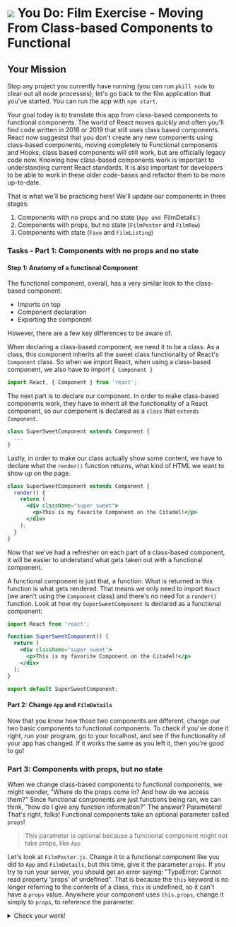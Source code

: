# ![](https://ga-dash.s3.amazonaws.com/production/assets/logo-9f88ae6c9c3871690e33280fcf557f33.png) You Do: Film Exercise - Moving From Class-based Components to Functional

## Your Mission

Stop any project you currently have running (you can run `pkill node` to clear out all node processes); let's go back to the film application that you've started. You can run the app with `npm start`.

Your goal today is to translate this app from class-based components to functional components. The world of React moves quickly and often you'll find code written in 2018 or 2019 that still uses class based components. 
React now suggestst that you don't create any new components using class-based components, moving completely to Functional components and Hooks; class based components will still work, but are officially legacy code now.
Knowing how class-based components work is important to understanding current React standards. It is also important for developers to be able to work in these older code-bases and refactor them to be more up-to-date.

That is what we'll be practicing here! We'll update our components in three stages:
1. Components with no props and no state (`App and `FilmDetails`)
2. Components with props, but no state (`FilmPoster` and `FilmRow`)
3. Components with state (`Fave` and `FilmListing`)

### Tasks - Part 1: Components with no props and no state

#### Step 1: Anatomy of a functional Component

The functional component, overall, has a very similar look to the class-based component:
* Imports on top
* Component declaration
* Exporting the component

However, there are a few key differences to be aware of.

When declaring a class-based component, we need it to be a class. As a class, this component inherits all the sweet class functionality of React's `Component` class. So when we import React, when using a class-based component, we also have to import `{ Component }`

```jsx
import React, { Component } from 'react';
```

The next part is to declare our component. In order to make class-based components work, they have to inherit all the functionality of a React component, so our component is declared as a `class` that `extends Component`.

```jsx
class SuperSweetComponent extends Component {
  ...
}
```

Lastly, in order to make our class actually show some content, we have to declare what the `render()` function returns, what kind of HTML we want to show up on the page.

```jsx
class SuperSweetComponent extends Component {
  render() {
    return (
      <div className="super sweet">
        <p>This is my favorite Component on the Citadel!</p>
      </div>
    );
  }
}
```

Now that we've had a refresher on each part of a class-based component, it will be easier to understand what gets taken out with a functional component. 

A functional component is just that, a function. What is returned in this function is what gets rendered. That means we only need to import `React` (we aren't using the `Component` class) and there's no need for a `render()` function. Look at how my `SuperSweetComponent` is declared as a functional component:

```jsx
import React from 'react';

function SuperSweetComponent() {
  return (
    <div className="super sweet">
      <p>This is my favorite Component on the Citadel!</p>
    </div>
  );
}

export default SuperSweetComponent;
```

#### Part 2: Change `App` and `FilmDetails`

Now that you know how those two components are different, change our two basic components to functional components. 
To check if you've done it right, run your program, go to your localhost, and see if the functionality of your app has changed. If it works the same as you left it, then you're good to go!

### Part 3: Components with props, but no state

When we change class-based components to functional components, we might wonder, "Where do the props come in? And how do we access them?" Since functional components are just functions being ran, we can think, "how do I give any function information?" The answer? Parameters! That's right, folks! Functional components take an optional parameter called `props`! 
> This parameter is optional because a functional component might not take props, like `App`

Let's look at `FilmPoster.js`. Change it to a functional component like you did to `App` and `FilmDetails`, but this time, give it the parameter `props`. If you try to run your server, you should get an error saying: "TypeError: Cannot read property 'props' of undefined". That is because the `this` keyword is no longer referring to the contents of a class, `this` is undefined, so it can't have a `props` value. Anywhere your component uses `this.props`, change it simply to `props`, to reference the parameter.

<details>
<summary>Check your work!</summary>

```jsx
import React from 'react';

function FilmPoster(props) {
  return (
    <img src={props.poster_path} 
        alt={`Poster of the film ${props.title}`} 
    />
  );
}
</details>

export default FilmPoster;
```

The next thing we need to translate is our functions. In `FilmRow`, we have a function to handle the click event for each row. Translating this is fairly simple, because the component is a function, we can just declare `handleDetailsClick` as a local variable and then call it later on.
For example:

```jsx
function DogCard(props) {
  const handleFaveClick = dogDeets => {
    // add fave stuff here
    console.log(`You've favorited ${dogDeets.name}`)
  }

  return (
    <img src={props.dog.img} alt={props.dog.name}>
    <h3>{props.dog.name}</h3>
    <div className="add-fave" onClick={() => handleFaveClick(props.dog)}>
      <p>Add {props.dog.name} to your faves!</p>
    </div>
  )


}
```

<details>
<summary>Check your work!</summary>

```jsx
import React from 'react';
import FilmPoster from './FilmPoster';
import Fave from './Fave';

function FilmRow(props) {
  const handleDetailsClick = film => {
    console.log(`Fetching movie details for ${film.title}`)
  }

  return (
    <div className="film-row" onClick={() => handleDetailsClick(props.film)}>
      <FilmPoster 
        poster_path={`https://image.tmdb.org/t/p/w780${props.film.poster_path}`}
        title={props.film.title}
      />

      <div className="film-summary">
        <h1>{props.film.title}</h1>
        <p>{props.film.release_date.substr(0,4)}</p>
      </div>
      <Fave />
    </div>
  );
}

export default FilmRow;
```

</details>

### Part 4: Components with state

We have two more components to transfer over: `Fave` and `FilmListing`. They both use state so we'll have to translate that into `useState` hook. Let's start with `FilmListing`.

Translate it to a functional component by:
* Removing the import of `{ Component }`
* Change your component declaration from `class` to `function`
* Add props as a parameter
* Take out the `render` function.
* Take out all references to `this.props` and replace it with just `props`
* Refactor your state to use the react hook `useState`
* Change all instances of `this.state` to reference the relevant variable

#### `Fave` with bonus

Turn `Fave` into a functional component the same way you did with `FilmListing`. The bonus comes if you made a variable to store the icon based on state:

```jsx
import React, { Component } from 'react';

class Fave extends Component {
  constructor() {
    super()
    this.state = {
      isFave: false,
    }
  }

  handleClick = (e) => {
    e.stopPropagation()
    console.log("handling fave click!");
    this.setState({isFave: !this.state.isFave})
	}


  render() {
    let icon = this.state.isFave ? 'remove_from_queue' : 'add_to_queue'

    return (
      <div className={`film-row-fave ${icon}`} onClick={this.handleClick}>
        <p className="material-icons">{icon}</p>
      </div>
    );
  }
}

export default Fave;
```

We want state to hold variables that are mutable, so as a bonus, we'll make make `icon` a state variable.
The first instinct might be to `setIcon` right after `setIsFave` in our `handleClick` function and simply add the ternary statement in there, but that will read the older version of `isFave` and be reversed. The best way to handle this change is to `useEffect` to set `icon` and have it track `isFave`.

For example: 

```jsx
import React, { useState, useEffect } from 'react';

function Heart(props) {
  const [liked, setLiked] = useState(false);
  const [icon, setIcon] = useState('like')

  useEffect(()=>{
    setIcon(liked ? 'unlike' : 'like')
  }, [liked])

  const handleClick = (e) => {
    e.stopPropagation()
    setLiked(!liked)
  }

  
  return (
    <div className={`heart ${icon}`} onClick={handleClick}>
      <p className="icons">{icon}</p>
    </div>
  );
}

export default Heart;
```

<details>
<summary> Stumped? Check your work </summary>

```jsx
import React, { useState, useEffect } from 'react';

function Fave(props) {
  const [isFave, setIsFave] = useState(false);
  const [icon, setIcon] = useState('add_to_queue')

  useEffect(()=>{
    setIcon(isFave ? 'remove_from_queue' : 'add_to_queue')
  }, [isFave])

  const handleClick = (e) => {
    e.stopPropagation()
    console.log("handling fave click!");
    setIsFave(!isFave)
  }

  
  return (
    <div className={`film-row-fave ${icon}`} onClick={handleClick}>
      <p className="material-icons">{icon}</p>
    </div>
  );
}

export default Fave;
```

</details>